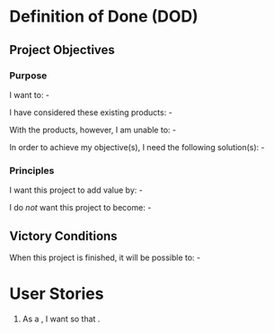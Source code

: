 # Definition of Done (DOD)

## Project Objectives

### Purpose
I want to:
    - <objective>

I have considered these existing products:
    - <product>

With the products, however, I am unable to:
    - <unmet need>

In order to achieve my objective(s), I need the following solution(s):
    - <solution>

### Principles
I want this project to add value by:
    - <outcome>

I do *not* want this project to become:
    - <undesirable outcome>

## Victory Conditions
When this project is finished, it will be possible to:
    - <goal>

# User Stories
1. As a <type of user>, I want <some goal> so that <some reason>.
